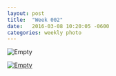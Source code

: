 ```yaml
---
layout: post
title:  "Week 002"
date:   2016-03-08 10:20:05 -0600
categories: weekly photo
---
```


<img src="https://c2.staticflickr.com/2/1543/25594745146_087981d842_b.jpg" title="Empty">

<a href="https://www.flickr.com/photos/antirobot/25594745146/"><img src="https://c2.staticflickr.com/2/1543/25594745146_087981d842_b.jpg" title="Empty"></a>

